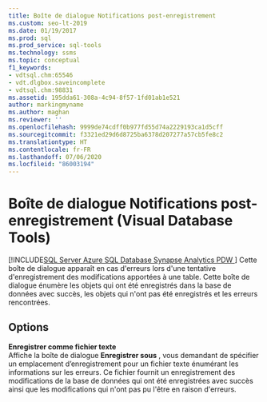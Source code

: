 ```yaml
---
title: Boîte de dialogue Notifications post-enregistrement
ms.custom: seo-lt-2019
ms.date: 01/19/2017
ms.prod: sql
ms.prod_service: sql-tools
ms.technology: ssms
ms.topic: conceptual
f1_keywords:
- vdtsql.chm:65546
- vdt.dlgbox.saveincomplete
- vdtsql.chm:98831
ms.assetid: 195dda61-308a-4c94-8f57-1fd01ab1e521
author: markingmyname
ms.author: maghan
ms.reviewer: ''
ms.openlocfilehash: 9999de74cdff0b977fd55d74a2229193ca1d5cff
ms.sourcegitcommit: f3321ed29d6d8725ba6378d207277a57cb5fe8c2
ms.translationtype: HT
ms.contentlocale: fr-FR
ms.lasthandoff: 07/06/2020
ms.locfileid: "86003194"
---
```

# <a name="post-save-notifications-dialog-box-visual-database-tools"></a>Boîte de dialogue Notifications post-enregistrement (Visual Database Tools)
[!INCLUDE[SQL Server Azure SQL Database Synapse Analytics PDW ](../../includes/applies-to-version/sql-asdb-asdbmi-asa-pdw.md)]
Cette boîte de dialogue apparaît en cas d'erreurs lors d'une tentative d'enregistrement des modifications apportées à une table. Cette boîte de dialogue énumère les objets qui ont été enregistrés dans la base de données avec succès, les objets qui n'ont pas été enregistrés et les erreurs rencontrées.  
  
## <a name="options"></a>Options  
**Enregistrer comme fichier texte**  
Affiche la boîte de dialogue **Enregistrer sous** , vous demandant de spécifier un emplacement d’enregistrement pour un fichier texte énumérant les informations sur les erreurs. Ce fichier fournit un enregistrement des modifications de la base de données qui ont été enregistrées avec succès ainsi que les modifications qui n'ont pas pu l'être en raison d'erreurs.  
  
